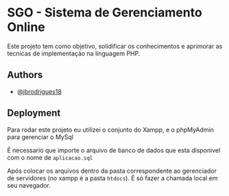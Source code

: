 
# SGO - Sistema de Gerenciamento Online

Este projeto tem como objetivo, solidificar os conhecimentos e aprimorar as tecnicas de implementação na linguagem PHP.


## Authors

- [@jbrodrigues18](https://github.com/JbRodrigues)


## Deployment

Para rodar este projeto eu utilizei o conjunto do Xampp, e o phpMyAdmin para gerenciar o MySql

É necessario que importe o arquivo de banco de dados que esta disponivel com o nome de `aplicacao.sql`

Após colocar os arquivos dentro da pasta correspondente ao gerenciador de servidores (no xampp é a pasta `htdocs`). 
É só fazer a chamada local em seu navegador.


